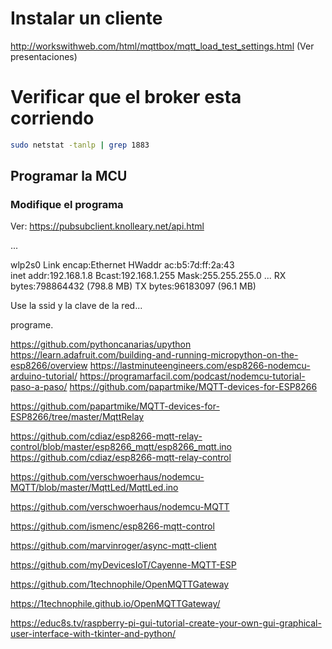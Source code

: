 # Instalar un cliente 

http://workswithweb.com/html/mqttbox/mqtt_load_test_settings.html (Ver presentaciones)

# Verificar que el broker esta corriendo

```bash
sudo netstat -tanlp | grep 1883
```

## Programar la MCU

### Modifique el programa 




Ver: https://pubsubclient.knolleary.net/api.html

...

wlp2s0    Link encap:Ethernet  HWaddr ac:b5:7d:ff:2a:43  
          inet addr:192.168.1.8  Bcast:192.168.1.255  Mask:255.255.255.0
          ...
          RX bytes:798864432 (798.8 MB)  TX bytes:96183097 (96.1 MB)

Use la ssid y la clave de la red...


programe.



https://github.com/pythoncanarias/upython
https://learn.adafruit.com/building-and-running-micropython-on-the-esp8266/overview
https://lastminuteengineers.com/esp8266-nodemcu-arduino-tutorial/
https://programarfacil.com/podcast/nodemcu-tutorial-paso-a-paso/
https://github.com/papartmike/MQTT-devices-for-ESP8266

https://github.com/papartmike/MQTT-devices-for-ESP8266/tree/master/MqttRelay

https://github.com/cdiaz/esp8266-mqtt-relay-control/blob/master/esp8266_mqtt/esp8266_mqtt.ino
https://github.com/cdiaz/esp8266-mqtt-relay-control


https://github.com/verschwoerhaus/nodemcu-MQTT/blob/master/MqttLed/MqttLed.ino

https://github.com/verschwoerhaus/nodemcu-MQTT

https://github.com/ismenc/esp8266-mqtt-control

https://github.com/marvinroger/async-mqtt-client

https://github.com/myDevicesIoT/Cayenne-MQTT-ESP

https://github.com/1technophile/OpenMQTTGateway

https://1technophile.github.io/OpenMQTTGateway/






https://educ8s.tv/raspberry-pi-gui-tutorial-create-your-own-gui-graphical-user-interface-with-tkinter-and-python/